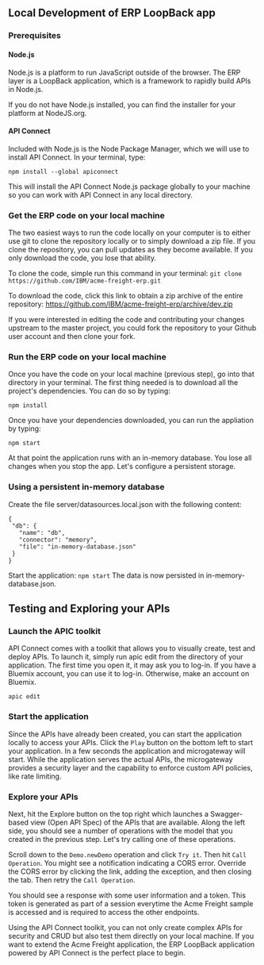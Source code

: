 ## Local Development of ERP LoopBack app

### Prerequisites

#### Node.js
Node.js is a platform to run JavaScript outside of the browser. The ERP layer is a LoopBack application, which is a framework to rapidly build APIs in Node.js.

If you do not have Node.js installed, you can find the installer for your platform at NodeJS.org.

#### API Connect
Included with Node.js is the Node Package Manager, which we will use to install API Connect. In your terminal, type:

`npm install --global apiconnect`

This will install the API Connect Node.js package globally to your machine so you can work with API Connect in any local directory.

### Get the ERP code on your local machine

The two easiest ways to run the code locally on your computer is to either use git to clone the repository locally or to simply download a zip file. If you clone the repository, you can pull updates as they become available. If you only download the code, you lose that ability.

To clone the code, simple run this command in your terminal:
`git clone https://github.com/IBM/acme-freight-erp.git`

To download the code, click this link to obtain a zip archive of the entire repository:
https://github.com/IBM/acme-freight-erp/archive/dev.zip

If you were interested in editing the code and contributing your changes upstream to the master project, you could fork the repository to your Github user account and then clone your fork.

### Run the ERP code on your local machine

Once you have the code on your local machine (previous step), go into that directory in your terminal. The first thing needed is to download all the project's dependencies. You can do so by typing:

`npm install`

Once you have your dependencies downloaded, you can run the appliation by typing:

`npm start`

At that point the application runs with an in-memory database. You lose all changes when you stop the app. Let's configure a persistent storage.

### Using a persistent in-memory database

Create the file server/datasources.local.json with the following content:
```
{
 "db": {
   "name": "db",
   "connector": "memory",
   "file": "in-memory-database.json"
 }
}
```
Start the application: `npm start`
The data is now persisted in in-memory-database.json.

## Testing and Exploring your APIs

### Launch the APIC toolkit
API Connect comes with a toolkit that allows you to visually create, test and deploy APIs. To launch it, simply run apic edit from the directory of your application.
The first time you open it, it may ask you to log-in. If you have a Bluemix account, you can use it to log-in. Otherwise, make an account on Bluemix.
```
apic edit
```

### Start the application
Since the APIs have already been created, you can start the application locally to access your APIs. Click the `Play` button on the bottom left to start your application. In a few seconds the application and microgateway will start. While the application serves the actual APIs, the microgateway provides a security layer and the capability to enforce custom API policies, like rate limiting.

### Explore your APIs
Next, hit the Explore button on the top right which launches a Swagger-based view (Open API Spec) of the APIs that are available. Along the left side, you should see a number of operations with the model that you created in the previous step. Let's try calling one of these operations.

Scroll down to the `Demo.newDemo` operation and click `Try it`. Then hit `Call Operation`. You might see a notification indicating a CORS error. Override the CORS error by clicking the link, adding the exception, and then closing the tab. Then retry the `Call Operation`.

You should see a response with some user information and a token. This token is generated as part of a session everytime the Acme Freight sample is accessed and is required to access the other endpoints.

Using the API Connect toolkit, you can not only create complex APIs for security and CRUD but also test them directly on your local machine. If you want to extend the Acme Freight application, the ERP LoopBack application powered by API Connect is the perfect place to begin.
